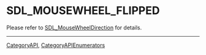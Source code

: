 # SDL_MOUSEWHEEL_FLIPPED

Please refer to [SDL_MouseWheelDirection](SDL_MouseWheelDirection) for details.

----
[CategoryAPI](CategoryAPI), [CategoryAPIEnumerators](CategoryAPIEnumerators)

